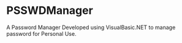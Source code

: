 # PSSWDManager
A Password Manager Developed using VisualBasic.NET to manage password for Personal Use.
